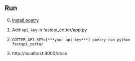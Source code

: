 ## Run

0. [Install poetry](https://python-poetry.org/docs/#installation)

1. Add `api_key` in fastapi_cotter/app.py

2. `COTTER_API_KEY=[***your api key***] poetry run python fastapi_cotter`

3. http://localhost:8000/docs
